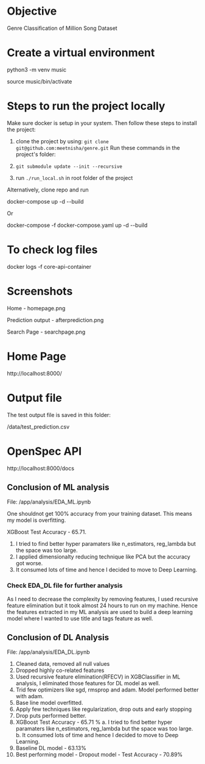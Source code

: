 # Objective
Genre Classification of Million Song Dataset

# Create a virtual environment
python3 -m venv music

source music/bin/activate

# Steps to run the project locally
Make sure docker is setup in your system. Then follow these steps to install the project:

1. clone the project by using: `git clone git@github.com:meetnisha/genre.git`
Run these commands in the project's folder:

2. `git submodule update --init --recursive`

3. run `./run_local.sh` in root folder of the project

Alternatively, clone repo and run

docker-compose up -d --build

Or 

docker-compose -f docker-compose.yaml up -d --build

# To check log files
docker logs -f core-api-container

# Screenshots

Home - homepage.png

Prediction output - afterprediction.png

Search Page - searchpage.png

# Home Page
http://localhost:8000/

# Output file
The test output file is saved in this folder:

/data/test_prediction.csv

# OpenSpec API
http://localhost:8000/docs

## Conclusion of ML analysis
File: /app/analysis/EDA_ML.ipynb

One shouldnot get 100% accuracy from your training dataset. This means my model is overfitting.

XGBoost Test Accuracy - 65.71. 
1. I tried to find better hyper paramaters like n_estimators, reg_lambda but the space was too large.
2. I applied dimensionalty reducing technique like PCA but the accuracy got worse.
3. It consumed lots of time and hence I decided to move to Deep Learning.

### Check EDA_DL file for further analysis

As I need to decrease the complexity by removing features, I used recursive feature elimination but it took almost 24 hours to run on my machine. 
Hence the features extracted in my ML analysis are used to build a deep learning model where I wanted to use title and tags feature as well.

## Conclusion of DL Analysis
File: /app/analysis/EDA_DL.ipynb

1. Cleaned data, removed all null values
2. Dropped highly co-related features
3. Used recursive feature elimination(RFECV) in XGBClassifier in ML analysis, I eliminated those features for DL model as well.
4. Trid few optimizers like sgd, rmsprop and adam. Model performed better with adam.
5. Base line model overfitted.
6. Apply few techniques like regularization, drop outs and early stopping 
7. Drop puts performed better.
8. XGBoost Test Accuracy - 65.71 %
    a. I tried to find better hyper paramaters like n_estimators, reg_lambda but the space was too large.
    b. It consumed lots of time and hence I decided to move to Deep Learning.
9. Baseline DL model - 63.13%
10. Best performing model - Dropout model - Test Accuracy - 70.89%
